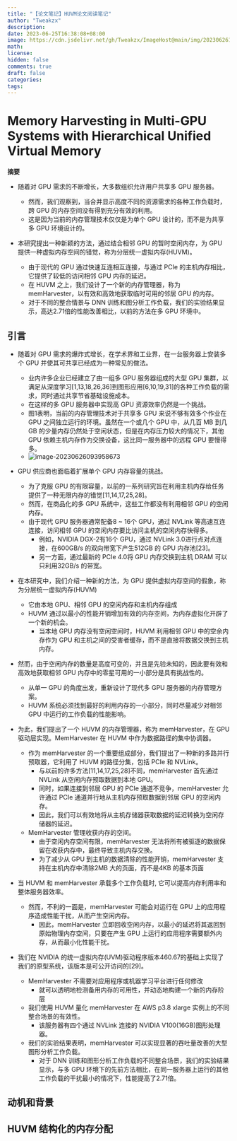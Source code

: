 ```yaml
---
title: "【论文笔记】HUVM论文阅读笔记"
author: "Tweakzx"
description: 
date: 2023-06-25T16:38:08+08:00
image: https://cdn.jsdelivr.net/gh/Tweakzx/ImageHost@main/img/202306261236383.png
math: 
license: 
hidden: false
comments: true
draft: false
categories: 
tags: 
---
```


# Memory Harvesting in Multi-GPU Systems with Hierarchical Unified Virtual Memory

**摘要**

- 随着对 GPU 需求的不断增长，大多数组织允许用户共享多 GPU 服务器。
  - 然而，我们观察到，当合并显示高度不同的资源需求的各种工作负载时，跨 GPU 的内存空间没有得到充分有效的利用。
  - 这是因为当前的内存管理技术仅仅是为单个 GPU 设计的，而不是为共享多 GPU 环境设计的。

- 本研究提出一种新颖的方法，通过结合相邻 GPU 的暂时空闲内存，为 GPU 提供一种虚拟内存空间的错觉，称为分层统一虚拟内存(HUVM)。
  - 由于现代的 GPU 通过快速互连相互连接，与通过 PCIe 的主机内存相比，它提供了较低的访问相邻 GPU 内存的延迟。
  - 在 HUVM 之上，我们设计了一个新的内存管理器，称为 memHarvester，以有效和高效地获取临时可用的邻居 GPU 的内存。
  - 对于不同的整合情景与 DNN 训练和图分析工作负载，我们的实验结果显示，高达2.71倍的性能改善相比，以前的方法在多 GPU 环境中。

## 引言

- 随着对 GPU 需求的爆炸式增长，在学术界和工业界，在一台服务器上安装多个 GPU 并使其可共享已经成为一种常见的做法。
  - 业内许多企业已经建立了由一组多 GPU 服务器组成的大型 GPU 集群，以满足从深度学习[1,13,18,26,36]到图形应用[6,10,19,31]的各种工作负载的需求，同时通过共享节省基础设施成本。
  - 在这样的多 GPU 服务器中实现高 GPU 资源效率仍然是一个挑战。
  - 图1表明，当前的内存管理技术对于共享多 GPU 来说不够有效多个作业在 GPU 之间独立运行的环境。虽然在一个或几个 GPU 中，从几百 MB 到几 GB 的少量内存仍然处于空闲状态，但是在内存压力较大的情况下，其他 GPU 依赖主机内存作为交换设备，这比同一服务器中的远程 GPU 要慢得多。
  - ![image-20230626093958673](https://cdn.jsdelivr.net/gh/Tweakzx/ImageHost@main/img/202306260942806.png)

- GPU 供应商也面临着扩展单个 GPU 内存容量的挑战。
  - 为了克服 GPU 的有限容量，以前的一系列研究旨在利用主机内存给任务提供了一种无限内存的错觉[11,14,17,25,28]。
  - 然而，在商品化的多 GPU 系统中，这些工作都没有利用相邻 GPU 的空闲内存。
  - 由于现代 GPU 服务器通常配备8 ~ 16个 GPU，通过 NVLink 等高速互连连接，访问相邻 GPU 的空闲内存要比访问主机的空闲内存快得多。
    - 例如，NVIDIA DGX-2有16个 GPU，通过 NVLink 3.0进行点对点连接，在600GB/s 的双向带宽下产生512GB 的 GPU 内存池[23]。
    - 另一方面，通过最新的 PCIe 4.0将 GPU 内存交换到主机 DRAM 可以只利用32GB/s 的带宽。

- 在本研究中，我们介绍一种新的方法，为 GPU 提供虚拟内存空间的假象，称为分层统一虚拟内存(HUVM) 
  - 它由本地 GPU、相邻 GPU 的空闲内存和主机内存组成
  - HUVM 通过以最小的性能开销增加有效的内存空间，为内存虚拟化开辟了一个新的机会。
    - 当本地 GPU 内存没有空闲空间时，HUVM 利用相邻 GPU 中的空余内存作为 GPU 和主机之间的受害者缓存，而不是直接将数据交换到主机内存。

- 然而，由于空闲内存的数量是高度可变的，并且是先验未知的，因此要有效和高效地获取相邻 GPU 内存中的零星可用的一小部分是具有挑战性的。
  - 从单一 GPU 的角度出发，重新设计了现代多 GPU 服务器的内存管理方案。
  - HUVM 系统必须找到最好的利用内存的一小部分，同时尽量减少对相邻 GPU 中运行的工作负载的性能影响。

- 为此，我们提出了一个 HUVM 的内存管理器，称为 memHarvester，在 GPU 驱动层实现。MemHarvester 在 HUVM 中作为数据路径的集中协调器。
  - 作为 memHarvester 的一个重要组成部分，我们提出了一种新的多路并行预取器，它利用了 HUVM 的路径分集，包括 PCIe 和 NVLink。
    - 与以前的许多方法[11,14,17,25,28]不同，memHarvester 首先通过 NVLink 从空闲内存预取数据到本地 GPU。
    - 同时，如果连接到邻居 GPU 的 PCIe 通道不竞争，memHarvester 允许通过 PCIe 通道并行地从主机内存预取数据到邻居 GPU 的空闲内存。
    - 因此，我们可以有效地将从主机存储器获取数据的延迟转换为空闲存储器的延迟。
  - MemHarvester 管理收获内存的空间。
    - 由于空闲内存空间有限，memHarvester 无法将所有被驱逐的数据保留在收获内存中，最终导致主机内存交换。
    - 为了减少从 GPU 到主机的数据清除的性能开销，memHarvester 支持在主机内存中清除2MB 大的页面，而不是4KB 的基本页面

- 当 HUVM 和 memHarvester 承载多个工作负载时, 它可以提高内存利用率和整体服务器效率。
  - 然而，不利的一面是，memHarvester 可能会对运行在 GPU 上的应用程序造成性能干扰，从而产生空闲内存。
    - 因此，memHarvester 立即回收空闲内存，以最小的延迟将其返回到原始物理内存空间，只要在产生 GPU 上运行的应用程序需要额外内存，从而最小化性能干扰。

- 我们在 NVIDIA 的统一虚拟内存(UVM)驱动程序版本460.67的基础上实现了我们的原型系统，该版本是可公开访问的[29]。
  - MemHarvester 不需要对应用程序或机器学习平台进行任何修改
    - 就可以透明地检测备用内存的可用性，并动态地构建一个新的内存阶层
  - 我们使用 HUVM 量化 memHarvester 在 AWS p3.8 xlarge 实例上的不同整合场景的有效性。
    - 该服务器有四个通过 NVLink 连接的 NVIDIA V100(16GB)图形处理器。
  - 我们的实验结果表明，memHarvester 可以实现显著的吞吐量改善的大型图形分析工作负载。
    - 对于 DNN 训练和图形分析工作负载的不同整合场景，我们的实验结果显示，与多 GPU 环境下的先前方法相比，在同一服务器上运行的其他工作负载的干扰最小的情况下，性能提高了2.71倍。

## 动机和背景



## HUVM 结构化的内存分配

